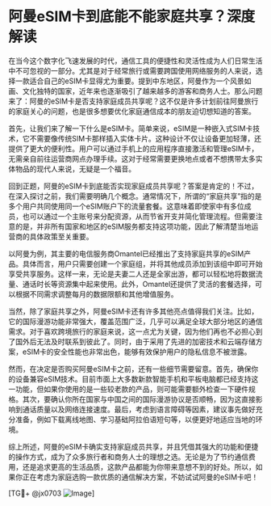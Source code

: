 # 阿曼eSIM卡到底能不能家庭共享？深度解读

在当今这个数字化飞速发展的时代，通信工具的便捷性和灵活性成为人们日常生活中不可忽视的一部分。尤其是对于经常旅行或需要跨国使用网络服务的人来说，选择一款适合自己的eSIM卡显得尤为重要。提到中东地区，阿曼作为一个风景如画、文化独特的国家，近年来也逐渐吸引了越来越多的游客和商务人士。那么问题来了：阿曼的eSIM卡是否支持家庭成员共享呢？这不仅是许多计划前往阿曼旅行的家庭关心的问题，也是很多想要优化家庭通信成本的朋友迫切想知道的答案。

首先，让我们来了解一下什么是eSIM卡。简单来说，eSIM是一种嵌入式SIM卡技术，它不需要像传统SIM卡那样插入实体卡片。这种设计不仅让设备更加轻薄，还提供了更大的便利性。用户可以通过手机上的应用程序直接激活和管理eSIM卡，无需亲自前往运营商网点办理手续。这对于经常需要更换地点或者不想携带太多实体物品的现代人来说，无疑是一个福音。

回到正题，阿曼的eSIM卡到底能否实现家庭成员共享呢？答案是肯定的！不过，在深入探讨之前，我们需要明确几个概念。通常情况下，所谓的“家庭共享”指的是多个用户共同使用同一个eSIM账户下的流量套餐。这意味着即使家中有多位成员，也可以通过一个主账号来分配资源，从而节省开支并简化管理流程。但需要注意的是，并非所有国家和地区的eSIM服务都支持这项功能，因此了解清楚当地运营商的具体政策至关重要。

以阿曼为例，其主要的电信服务商Omantel已经推出了支持家庭共享的eSIM产品。具体而言，用户只需要创建一个家庭组，并将其他成员添加到该组中即可开始享受共享服务。这样一来，无论是夫妻二人还是全家出游，都可以轻松地将数据流量、通话时长等资源集中起来使用。此外，Omantel还提供了灵活的套餐选择，可以根据不同需求调整每月的数据限额和其他增值服务。

当然，除了家庭共享之外，阿曼eSIM卡还有许多其他亮点值得我们关注。比如，它的国际漫游功能非常强大，覆盖范围广泛，几乎可以满足全球大部分地区的通信需求。对于喜欢跨境旅行的家庭来说，这一点尤为关键，因为他们再也不必担心到了国外后无法及时联系到彼此了。同时，由于采用了先进的加密技术和云端存储方案，eSIM卡的安全性能也非常出色，能够有效保护用户的隐私信息不被泄露。

然而，在决定是否购买阿曼eSIM卡之前，还有一些细节需要留意。首先，确保你的设备兼容eSIM技术。目前市面上大多数新款智能手机和平板电脑都已经支持这一功能，但如果你使用的是一些较老款的产品，则可能需要额外检查一下硬件规格。其次，要确认你所在国家与中国之间的国际漫游协议是否顺畅，因为这直接影响到通话质量以及网络连接速度。最后，考虑到语言障碍等因素，建议事先做好充分准备，例如下载离线地图、学习基础阿拉伯语短句等，以便更好地适应当地的环境。

综上所述，阿曼的eSIM卡确实支持家庭成员共享，并且凭借其强大的功能和便捷的操作方式，成为了众多旅行者和商务人士的理想之选。无论是为了节约通信费用，还是追求更高的生活品质，这款产品都能为你带来意想不到的好处。所以，如果你正在考虑为家庭选购一款优质的通信解决方案，不妨试试阿曼的eSIM卡吧！

[TG💪+ @jx0703 ![Image](https://github.com/user-attachments/assets/dbca1d08-cadb-493c-b0ec-ad6f7a83f270)]